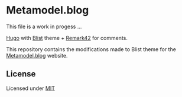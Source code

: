 # Metamodel.blog

This file is a work in progess ...

[Hugo](https://gohugo.io) with
[Blist](https://github.com/apvarun/blist-hugo-theme) theme +
[Remark42](https://remark42.com) for comments.

This repository contains the modifications made to Blist theme for the [Metamodel.blog](https://metamodel.blog) website.


## License

Licensed under [MIT](LICENSE)
